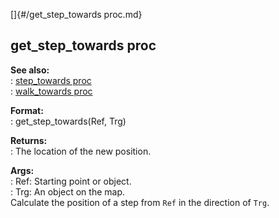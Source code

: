 []{#/get_step_towards proc.md}    
## get_step_towards proc    
**See also:**    
:   [step_towards proc](/proc/step_towards)    
:   [walk_towards proc](/proc/walk_towards)    
<!-- -->    
**Format:**    
:   get_step_towards(Ref, Trg)    
<!-- -->    
**Returns:**    
:   The location of the new position.    
<!-- -->    
**Args:**    
:   Ref: Starting point or object.    
:   Trg: An object on the map.    
Calculate the position of a step from `Ref` in the direction of `Trg`.  